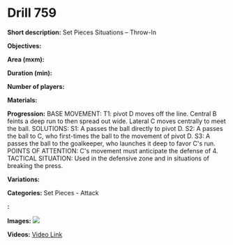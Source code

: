 # Drill 759

**Short description:**
Set Pieces Situations – Throw-In

**Objectives:**


**Area (mxm):**


**Duration (min):**


**Number of players:**


**Materials:**


**Progression:**
BASE MOVEMENT: T1: pivot D moves off the line. Central B feints a deep run to then spread out wide. Lateral C moves centrally to meet the ball. SOLUTIONS: S1: A passes the ball directly to pivot D. S2: A passes the ball to C, who first-times the ball to the movement of pivot D. S3: A passes the ball to the goalkeeper, who launches it deep to favor C's run. POINTS OF ATTENTION: C's movement must anticipate the defense of 4. TACTICAL SITUATION: Used in the defensive zone and in situations of breaking the press.

**Variations:**


**Categories:**
Set Pieces - Attack

**:**


**Images:**
![](https://www.coachingfutsal.com/\images\62b4c840202593c2e8f7ea4a93d51127ef1714360c5ff3b46f0e52f9c9564a2edc71a7b4168339115a96049f01e36aa177a493876922747aacb720654f5186f44f47a6fea04ed.jpg)

**Videos:**
[Video Link](https://www.youtube.com/embed/XhgtxISrwj0)

